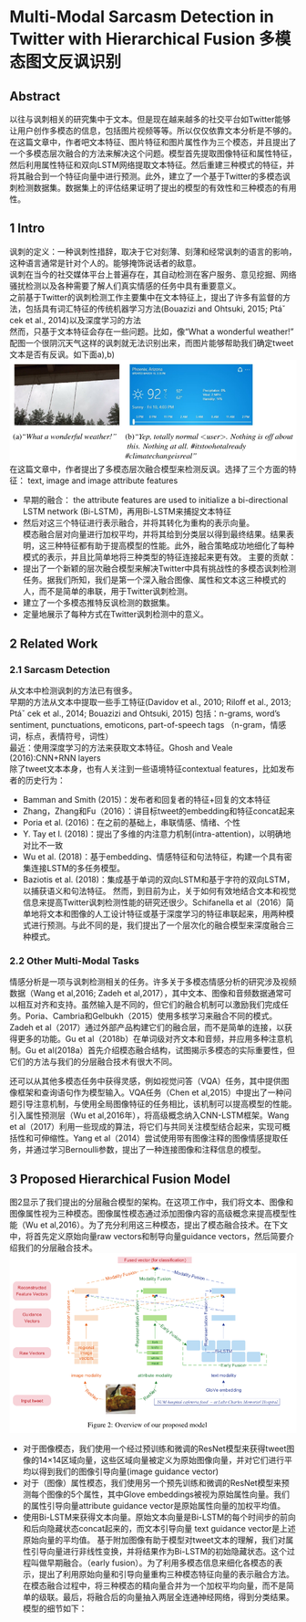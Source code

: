 # Multi-Modal Sarcasm Detection in Twitter with Hierarchical Fusion 多模态图文反讽识别

## Abstract 
以往与讽刺相关的研究集中于文本。但是现在越来越多的社交平台如Twitter能够让用户创作多模态的信息，包括图片视频等等。所以仅仅依靠文本分析是不够的。  
在这篇文章中，作者吧文本特征、图片特征和图片属性作为三个模态，并且提出了一个多模态层次融合的方法来解决这个问题。模型首先提取图像特征和属性特征，然后利用属性特征和双向LSTM网络提取文本特征。然后重建三种模式的特征，并将其融合到一个特征向量中进行预测。此外，建立了一个基于Twitter的多模态讽刺检测数据集。数据集上的评估结果证明了提出的模型的有效性和三种模态的有用性。

## 1 Intro
讽刺的定义：一种讽刺性措辞，取决于它对刻薄、刻薄和经常讽刺的语言的影响，这种语言通常是针对个人的。能够掩饰说话者的敌意。  
讽刺在当今的社交媒体平台上普遍存在，其自动检测在客户服务、意见挖掘、网络骚扰检测以及各种需要了解人们真实情感的任务中具有重要意义。  
之前基于Twitter的讽刺检测工作主要集中在文本特征上，提出了许多有监督的方法，包括具有词汇特征的传统机器学习方法(Bouazizi and Ohtsuki, 2015;
Ptáˇ cek et al., 2014)以及深度学习的方法  
然而，只基于文本特征会存在一些问题。比如，像“What a wonderful weather!” 配图一个很阴沉天气这样的讽刺就无法识别出来，而图片能够帮助我们确定tweet文本是否有反讽。如下面a),b)  
![img](https://github.com/Kittyuzu1207/Share/blob/master/img/04171.png)  
在这篇文章中，作者提出了多模态层次融合模型来检测反讽。选择了三个方面的特征： text, image and image attribute features  
- 早期的融合： the attribute features are used to initialize a bi-directional LSTM network (Bi-LSTM)，再用Bi-LSTM来捕捉文本特征  
- 然后对这三个特征进行表示融合，并将其转化为重构的表示向量。  
模态融合层对向量进行加权平均，并将其给到分类层以得到最终结果。结果表明，这三种特征都有助于提高模型的性能。此外，融合策略成功地细化了每种模式的表示，并且比简单地将三种类型的特征连接起来更有效。
主要的贡献：  
- 提出了一个新颖的层次融合模型来解决Twitter中具有挑战性的多模态讽刺检测任务。据我们所知，我们是第一个深入融合图像、属性和文本这三种模式的人，而不是简单的串联，用于Twitter讽刺检测。  
- 建立了一个多模态推特反讽检测的数据集。
- 定量地展示了每种方式在Twitter讽刺检测中的意义。

## 2 Related Work
### 2.1 Sarcasm Detection
从文本中检测讽刺的方法已有很多。  
早期的方法从文本中提取一些手工特征(Davidov et al., 2010; Riloff et al., 2013; Ptáˇ cek
et al., 2014; Bouazizi and Ohtsuki, 2015) 包括：n-grams, word’s sentiment, punctuations, emoticons, part-of-speech tags
（n-gram，情感词，标点，表情符号，词性）  
最近：使用深度学习的方法来获取文本特征。Ghosh and Veale (2016):CNN+RNN layers  
除了tweet文本本身，也有人关注到一些语境特征contextual features，比如发布者的历史行为：
  - Bamman and Smith (2015)：发布者和回复者的特征+回复的文本特征  
  - Zhang，Zhang和Fu（2016）：讲目标tweet的embedding和特征concat起来  
  - Poria et al. (2016)：在之前的基础上，串联情感、情绪、个性
  - Y. Tay et l. (2018)：提出了多维的内注意力机制(intra-attention)，以明确地对比不一致
  - Wu et al. (2018)：基于embedding、情感特征和句法特征，构建一个具有密集连接LSTM的多任务模型。
  - Baziotis et al. (2018)：集成基于单词的双向LSTM和基于字符的双向LSTM，以捕获语义和句法特征。
然而，到目前为止，关于如何有效地结合文本和视觉信息来提高Twitter讽刺检测性能的研究还很少。Schifanella et al（2016）简单地将文本和图像的人工设计特征或基于深度学习的特征串联起来，用两种模式进行预测。与此不同的是，我们提出了一个层次化的融合模型来深度融合三种模式。

### 2.2 Other Multi-Modal Tasks
情感分析是一项与讽刺检测相关的任务。许多关于多模态情感分析的研究涉及视频数据（Wang et al,2016; Zadeh et al,2017），其中文本、图像和音频数据通常可以相互对齐和支持。虽然输入是不同的，但它们的融合机制可以激励我们完成任务。Poria、Cambria和Gelbukh（2015）使用多核学习来融合不同的模式。Zadeh et al（2017）通过外部产品构建它们的融合层，而不是简单的连接，以获得更多的功能。Gu et al（2018b）在单词级对齐文本和音频，并应用多种注意机制。Gu et al(2018a）首先介绍模态融合结构，试图揭示多模态的实际重要性，但它们的方法与我们的分层融合技术有很大不同。

还可以从其他多模态任务中获得灵感，例如视觉问答（VQA）任务，其中提供图像框架和查询语句作为模型输入。VQA任务（Chen et al,2015）中提出了一种问题引导注意机制，与使用全局图像特征的任务相比，该机制可以提高模型的性能。引入属性预测层（Wu et al,2016年），将高级概念纳入CNN-LSTM框架。Wang et al（2017）利用一些现成的算法，将它们与共同关注模型结合起来，实现可概括性和可伸缩性。Yang et al（2014）尝试使用带有图像注释的图像情感提取任务，并通过学习Bernoulli参数，提出了一种连接图像和注释信息的模型。

## 3 Proposed Hierarchical Fusion Model
图2显示了我们提出的分层融合模型的架构。在这项工作中，我们将文本、图像和图像属性视为三种模态。图像属性模态通过添加图像内容的高级概念来提高模型性能（Wu et al,2016）。为了充分利用这三种模态，提出了模态融合技术。在下文中，将首先定义原始向量raw vectors和制导向量guidance vectors，然后简要介绍我们的分层融合技术。  
![img](https://github.com/Kittyuzu1207/Share/blob/master/img/04172.png)  
- 对于图像模态，我们使用一个经过预训练和微调的ResNet模型来获得tweet图像的14×14区域向量，这些区域向量被定义为原始图像向量，并对它们进行平均以得到我们的图像引导向量(image guidance vector)  
- 对于（图像）属性模态，我们使用另一个预先训练和微调的ResNet模型来预测每个图像的5个属性，其中Glove embeddings被视为原始属性向量。我们的属性引导向量attribute guidance vector是原始属性向量的加权平均值。
- 使用Bi-LSTM来获得文本向量。原始文本向量是Bi-LSTM的每个时间步的前向和后向隐藏状态concat起来的，而文本引导向量 text guidance vector是上述原始向量的平均值。
基于附加图像有助于模型对tweet文本的理解，我们对属性引导向量进行非线性变换，并将结果作为Bi-LSTM的初始隐藏状态。这个过程叫做早期融合。（early fusion）。为了利用多模态信息来细化各模态的表示，提出了利用原始向量和引导向量重构三种模态特征向量的表示融合方法。在模态融合过程中，将三种模态的精向量合并为一个加权平均向量，而不是简单的级联。最后，将融合后的向量抽入两层全连通神经网络，得到分类结果。模型的细节如下：







